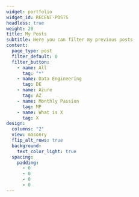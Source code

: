```yaml
---
widget: portfolio
widget_id: RECENT-POSTS
headless: true
weight: 20
title: My Posts
subtitle: Here you can filter my previous posts
content:
  page_type: post
  filter_default: 0
  filter_button:
    - name: All
      tag: "*"
    - name: Data Engineering
      tag: DE
    - name: Azure
      tag: AZ
    - name: Monthly Passion
      tag: MP
    - name: What is X
      tag: X
design:
  columns: "2"
  view: masonry
  flip_alt_rows: true
  background:
    text_color_light: true
  spacing:
    padding:
      - 0
      - 0
      - 0
      - 0
---
```

